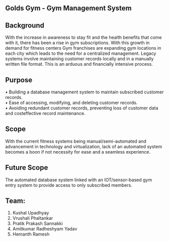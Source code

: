 ## Golds Gym - Gym Management System
## Background
With the increase in awareness to stay fit and the health benefits that come with it, there has been
a rise in gym subscriptions. With this growth in demand for fitness centers Gym franchises are
expanding gym locations in each city which leads to the need for a centralized management.
Legacy systems involve maintaining customer records locally and in a manually written file
format. This is an arduous and financially intensive process.

## Purpose
• Building a database management system to maintain subscribed customer records.\
• Ease of accessing, modifying, and deleting customer records. \
• Avoiding redundant customer records, preventing loss of customer data and costeffective record maintenance.

## Scope
With the current fitness systems being manual/semi-automated and advancement in technology
and virtualization, lack of an automated system becomes a boon if not necessity for ease and a
seamless experience.

## Future Scope
The automated database system linked with an IOT/sensor-based gym entry system to provide
access to only subscribed members.

## Team:
1. Kushal Upadhyay
2. Vrushali Phaltankar
3. Pratik Prakash Sannakki
4. Amitkumar Radheshyam Yadav
5. Hemanth Ramesh
